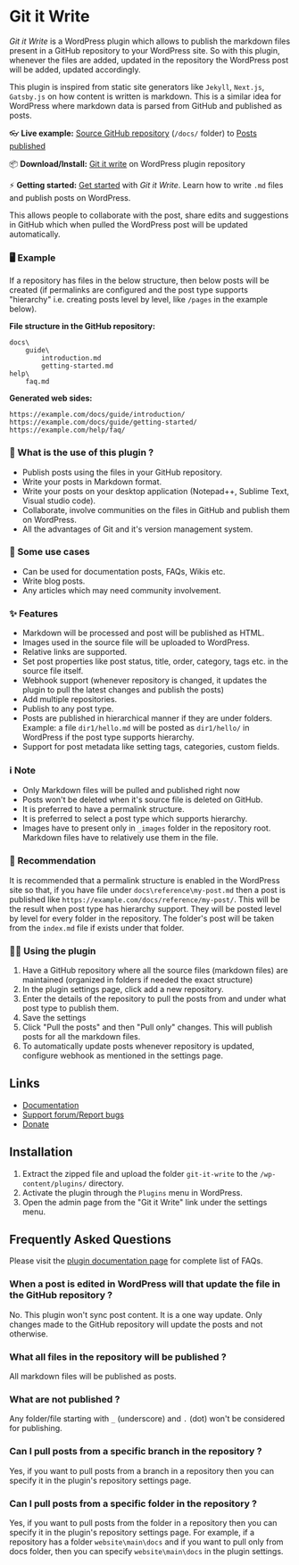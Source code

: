 # Git it Write

_Git it Write_ is a WordPress plugin which allows to publish the markdown files present in a GitHub repository to 
your WordPress site. So with this plugin, whenever the files are added, updated in the repository the WordPress post will be added, updated accordingly.

This plugin is inspired from static site generators like `Jekyll`, `Next.js`, `Gatsby.js` on how content is written is markdown. This is a similar idea for WordPress where markdown data is parsed from GitHub and published as posts.

👓 **Live example:** [Source GitHub repository](https://github.com/vaakash/aakash-web) (`/docs/` folder) to [Posts published](https://www.aakashweb.com/docs/)

📦 **Download/Install:** [Git it write](https://wordpress.org/plugins/git-it-write/) on WordPress plugin repository

⚡ **Getting started:** [Get started](https://www.aakashweb.com/docs/git-it-write/getting-started/) with _Git it Write_. Learn how to write `.md` files and publish posts on WordPress.

This allows people to collaborate with the post, share edits and suggestions in GitHub which when pulled the WordPress post will be updated automatically.

### 🖥️ Example

If a repository has files in the below structure, then below posts will be created (if permalinks are configured and 
the post type supports "hierarchy" i.e. creating posts level by level, like `/pages` in the example below).

**File structure in the GitHub repository:**

    docs\
        guide\
            introduction.md
            getting-started.md
    help\
        faq.md

 **Generated web sides:**

    https://example.com/docs/guide/introduction/
    https://example.com/docs/guide/getting-started/
    https://example.com/help/faq/

### 🎲 What is the use of this plugin ?

* Publish posts using the files in your GitHub repository.
* Write your posts in Markdown format.
* Write your posts on your desktop application (Notepad++, Sublime Text, Visual studio code).
* Collaborate, involve communities on the files in GitHub and publish them on WordPress.
* All the advantages of Git and it's version management system.

### 🚀 Some use cases

* Can be used for documentation posts, FAQs, Wikis etc.
* Write blog posts.
* Any articles which may need community involvement.

### ✨ Features

* Markdown will be processed and post will be published as HTML.
* Images used in the source file will be uploaded to WordPress.
* Relative links are supported.
* Set post properties like post status, title, order, category, tags etc. in the source file itself.
* Webhook support (whenever repository is changed, it updates the plugin to pull the latest changes and publish the posts)
* Add multiple repositories.
* Publish to any post type.
* Posts are published in hierarchical manner if they are under folders. Example: a file `dir1/hello.md` will be posted as `dir1/hello/` in WordPress if the post type supports hierarchy.
* Support for post metadata like setting tags, categories, custom fields.

### ℹ Note

* Only Markdown files will be pulled and published right now
* Posts won't be deleted when it's source file is deleted on GitHub.
* It is preferred to have a permalink structure.
* It is preferred to select a post type which supports hierarchy.
* Images have to present only in `_images` folder in the repository root. Markdown files have to relatively use them in the file.

### 🥗 Recommendation

It is recommended that a permalink structure is enabled in the WordPress site so that, if you have file under `docs\reference\my-post.md` then a post is published like `https://example.com/docs/reference/my-post/`. This will be the result when post type has hierarchy support. They will be posted level by level for every folder in the repository. The folder's post will be taken from the `index.md` file if exists under that folder.

### 🏃‍♂️ Using the plugin

1. Have a GitHub repository where all the source files (markdown files) are maintained (organized in folders if needed the exact structure)
2. In the plugin settings page, click add a new repository.
3. Enter the details of the repository to pull the posts from and under what post type to publish them.
4. Save the settings
5. Click "Pull the posts" and then "Pull only" changes. This will publish posts for all the markdown files.
6. To automatically update posts whenever repository is updated, configure webhook as mentioned in the settings page.

## Links

* [Documentation](https://www.aakashweb.com/docs/git-it-write/)
* [Support forum/Report bugs](https://www.aakashweb.com/forum/)
* [Donate](https://www.paypal.me/vaakash/)

## Installation

1. Extract the zipped file and upload the folder `git-it-write` to the `/wp-content/plugins/` directory.
2. Activate the plugin through the `Plugins` menu in WordPress.
3. Open the admin page from the "Git it Write" link under the settings menu.

## Frequently Asked Questions

Please visit the [plugin documentation page](https://www.aakashweb.com/docs/git-it-write/faq/) for complete list of FAQs.

### When a post is edited in WordPress will that update the file in the GitHub repository ?

No. This plugin won't sync post content. It is a one way update. Only changes made to the GitHub repository will update the posts and not otherwise.

### What all files in the repository will be published ?

All markdown files will be published as posts.

### What are not published ?

Any folder/file starting with `_` (underscore) and `.` (dot) won't be considered for publishing.

### Can I pull posts from a specific branch in the repository ?

Yes, if you want to pull posts from a branch in a repository then you can specify it in the plugin's repository settings page.

### Can I pull posts from a specific folder in the repository ?

Yes, if you want to pull posts from the folder in a repository then you can specify it in the plugin's repository settings page. For example, if a repository has a folder `website\main\docs` and if you want to pull only from docs folder, then you can specify `website\main\docs` in the plugin settings.
